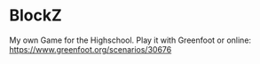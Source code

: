 # BlockZ
My own Game for the Highschool. 
Play it with Greenfoot or online: https://www.greenfoot.org/scenarios/30676
